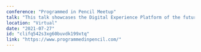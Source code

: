 ```yaml
---
conference: "Programmed in Pencil Meetup"
talk: "This talk showcases the Digital Experience Platform of the future. I will outline how we used to build DXP's and what needs to change to modernize them."
location: "Virtual"
date: "2021-07-27"
id: "clifq542s3xg60buvdk199xtq"
link: "https://www.programmedinpencil.com/"
---
```


